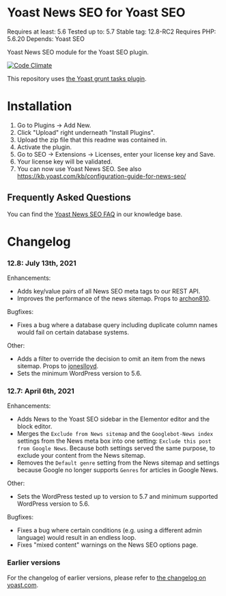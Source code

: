 Yoast News SEO for Yoast SEO
==========================
Requires at least: 5.6
Tested up to: 5.7
Stable tag: 12.8-RC2
Requires PHP: 5.6.20
Depends: Yoast SEO

Yoast News SEO module for the Yoast SEO plugin.

[![Code Climate](https://codeclimate.com/repos/54523c37e30ba0670f0016b8/badges/373c97133cba47d9822b/gpa.svg)](https://codeclimate.com/repos/54523c37e30ba0670f0016b8/feed)

This repository uses [the Yoast grunt tasks plugin](https://github.com/Yoast/plugin-grunt-tasks).

Installation
============

1. Go to Plugins -> Add New.
2. Click "Upload" right underneath "Install Plugins".
3. Upload the zip file that this readme was contained in.
4. Activate the plugin.
5. Go to SEO -> Extensions -> Licenses, enter your license key and Save.
6. Your license key will be validated.
7. You can now use Yoast News SEO. See also https://kb.yoast.com/kb/configuration-guide-for-news-seo/

Frequently Asked Questions
--------------------------

You can find the [Yoast News SEO FAQ](https://kb.yoast.com/kb/category/news-seo/) in our knowledge base.

Changelog
=========
### 12.8: July 13th, 2021
Enhancements:
* Adds key/value pairs of all News SEO meta tags to our REST API.
* Improves the performance of the news sitemap. Props to [archon810](https://github.com/archon810).

Bugfixes:
* Fixes a bug where a database query including duplicate column names would fail on certain database systems.

Other:
* Adds a filter to override the decision to omit an item from the news sitemap. Props to [joneslloyd](https://github.com/joneslloyd).
* Sets the minimum WordPress version to 5.6.

### 12.7: April 6th, 2021
Enhancements:

* Adds News to the Yoast SEO sidebar in the Elementor editor and the block editor.
* Merges the `Exclude from News sitemap` and the `Googlebot-News index` settings from the News meta box into one setting: `Exclude this post from Google News`. Because both settings served the same purpose, to exclude your content from the News sitemap.
* Removes the `Default genre` setting from the News sitemap and settings because Google no longer supports `Genres` for articles in Google News.

Other:

* Sets the WordPress tested up to version to 5.7 and minimum supported WordPress version to 5.6.

Bugfixes:

* Fixes a bug where certain conditions (e.g. using a different admin language) would result in an endless loop.
* Fixes "mixed content" warnings on the News SEO options page.

### Earlier versions
For the changelog of earlier versions, please refer to [the changelog on yoast.com](https://yoa.st/news-seo-changelog).
